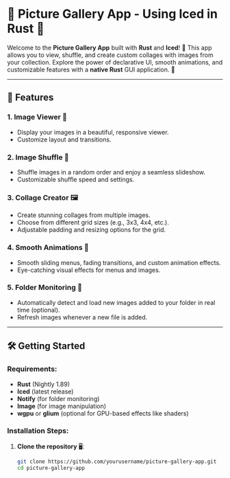 # 📸 Picture Gallery App - Using **Iced** in Rust 🦀

Welcome to the **Picture Gallery App** built with **Rust** and **Iced**! 🎨 This app allows you to view, shuffle, and create custom collages with images from your collection. Explore the power of declarative UI, smooth animations, and customizable features with a **native Rust** GUI application. 🚀

---

## 🚀 Features

### 1. **Image Viewer** 🌄
   - Display your images in a beautiful, responsive viewer.
   - Customize layout and transitions.

### 2. **Image Shuffle** 🔄
   - Shuffle images in a random order and enjoy a seamless slideshow.
   - Customizable shuffle speed and settings.

### 3. **Collage Creator** 🖼️
   - Create stunning collages from multiple images.
   - Choose from different grid sizes (e.g., 3x3, 4x4, etc.).
   - Adjustable padding and resizing options for the grid.

### 4. **Smooth Animations** 💫
   - Smooth sliding menus, fading transitions, and custom animation effects.
   - Eye-catching visual effects for menus and images.

### 5. **Folder Monitoring** 📁
   - Automatically detect and load new images added to your folder in real time (optional).
   - Refresh images whenever a new file is added.

---

## 🛠️ Getting Started

### Requirements:

- **Rust** (Nightly 1.89)
- **Iced** (latest release)
- **Notify** (for folder monitoring)
- **Image** (for image manipulation)
- **wgpu** or **glium** (optional for GPU-based effects like shaders)

### Installation Steps:

1. **Clone the repository** 🖥️:

   ```bash
   git clone https://github.com/yourusername/picture-gallery-app.git
   cd picture-gallery-app
